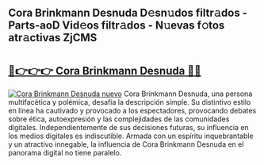 ## Cora Brinkmann Desnuda D𝚎sn𝚞dos filtr𝚊dos - Parts-aoD Vid𝚎os filtr𝚊dos - N𝚞evas f𝚘tos atr𝚊ctivas ZjCMS

# <h2><a href="http://mb9wmyi.tromn.icu/?c=Cora+Brinkmann+Desnuda">🔗👉👉👉 Cora Brinkmann Desnuda 🔗🔗</a></h2>

[![Cora Brinkmann Desnuda nuevo](https://i.imgur.com/pEAQMta.gif)](http://mb9wmyi.tromn.icu/?c=Cora+Brinkmann+Desnuda)
Cora Brinkmann Desnuda, una persona multifacética y polémica, desafía la descripción simple. Su distintivo estilo en línea ha cautivado y provocado a los espectadores, provocando debates sobre ética, autoexpresión y las complejidades de las comunidades digitales. Independientemente de sus decisiones futuras, su influencia en los medios digitales es indiscutible. Armada con un espíritu inquebrantable y un atractivo innegable, la influencia de Cora Brinkmann Desnuda en el panorama digital no tiene paralelo.
